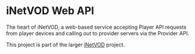 iNetVOD Web API
===============

The heart of iNetVOD, a web-based service accepting Player API requests from player devices and calling out to provider servers via the Provider API.

This project is part of the larger [iNetVOD](https://github.com/grtvd/inetvod) project.
